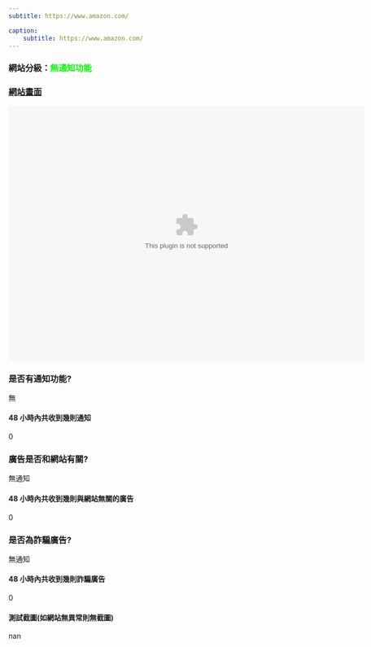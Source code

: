 ```yaml
---
subtitle: https://www.amazon.com/

caption:
	subtitle: https://www.amazon.com/
---
```


<h3>網站分級：<font color="#00FF00">無通知功能</font></h3>

### [網站畫面](https://www.amazon.com/)
<embed src="https://web.archive.org/web/https://www.amazon.com/" style="width:700px; height: 500px;">

### 是否有通知功能?
無

#### 48 小時內共收到幾則通知
0

### 廣告是否和網站有關?
無通知

#### 48 小時內共收到幾則與網站無關的廣告
0

### 是否為詐騙廣告?
無通知

#### 48 小時內共收到幾則詐騙廣告
0

#### 測試截圖(如網站無異常則無截圖)
nan

